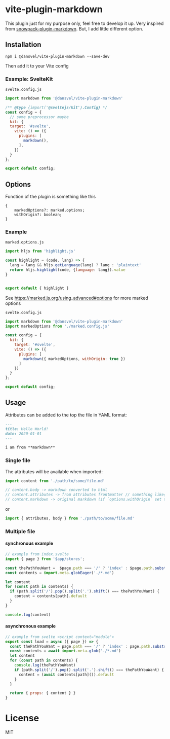 # vite-plugin-markdown

This plugin just for my purpose only, feel free to develop it up. Very inspired from [snowpack-plugin-markdown](https://github.com/joshnuss/snowpack-plugin-markdown). But, I add little different option.

## Installation

```
npm i @dansvel/vite-plugin-markdown --save-dev
```

Then add it to your Vite config

### Example: SvelteKit

`svelte.config.js`

```js
import markdown from '@dansvel/vite-plugin-markdown'

/** @type {import('@sveltejs/kit').Config} */
const config = {
  // some preprocessor maybe
  kit: {
  target: '#svelte',
    vite: () => ({
      plugins: [
        markdown(),
      ],
    })
  }
};

export default config;
```

## Options

Function of the plugin is something like this

```
{
    markedOptions?: marked.options;
    withOrigin?: boolean;
}
```

### Example

`marked.options.js`

```js
import hljs from 'highlight.js'

const highlight = (code, lang) => {
  lang = lang && hljs.getLanguage(lang) ? lang : 'plaintext'
  return hljs.highlight(code, {language: lang}).value
}


export default { highlight }
```
See https://marked.js.org/using_advanced#options for more marked options

`svelte.config.js`

```js
import markdown from '@dansvel/vite-plugin-markdown'
import markedOptions from './marked.config.js'

const config = {
  kit: {
    target: '#svelte',
    vite: () => ({
      plugins: [
        markdown({ markedOptions, withOrigin: true })
      ]
    })
  }
};

export default config;
```

## Usage

Attributes can be added to the top the file in YAML format:

```markdown
---
title: Hello World!
date: 2020-01-01
---

i am from **markdown**
```

### Single file

The attributes will be available when imported:

```js
import content from './path/to/some/file.md'

// content.body -> markdown converted to html
// content.attributes -> from attributes frontmatter // something like{ title: "hello world", author: "dansvel"}
// content.markdown -> original markdown (if `options.withOrigin` set to `true`)
```

or

```js
import { attributes, body } from './path/to/some/file.md'
```

### Multiple file

#### synchronous example

```js
// example from index.svelte
import { page } from '$app/stores';

const thePathYouWant =  $page.path === '/' ? 'index' : $page.path.substring(1)
const contents = import.meta.globEager('./*.md')

let content
for (const path in contents) {
  if (path.split('/').pop().split('.').shift() === thePathYouWant) {
    content = contents[path].default
  }
}

console.log(content)
```
#### asynchronous example

```js
// example from svelte <script context="module">
export const load = async ({ page }) => {
  const thePathYouWant = page.path === '/' ? 'index' : page.path.substring(1)
  const contents = await import.meta.glob('./*.md')
  let content
  for (const path in contents) {
    console.log(thePathYouWant)
    if (path.split('/').pop().split('.').shift() === thePathYouWant) {
      content = (await contents[path]()).default
    }
  }

  return { props: { content } }
}

```

# License

MIT
